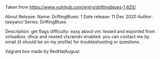 Taken from https://www.vulnhub.com/entry/driftingblues-1,625/ 

About Release:
    Name: DriftingBlues: 1
    Date release: 11 Dec 2020
    Author: tasiyanci
    Series: DriftingBlues

Description:
    get flags
    difficulty: easy
    about vm: tested and exported from virtualbox. dhcp and nested vtx/amdv enabled. you can contact me by email (it should be on my profile) for troubleshooting or questions.

Vagrant box made by RedHatAugust
